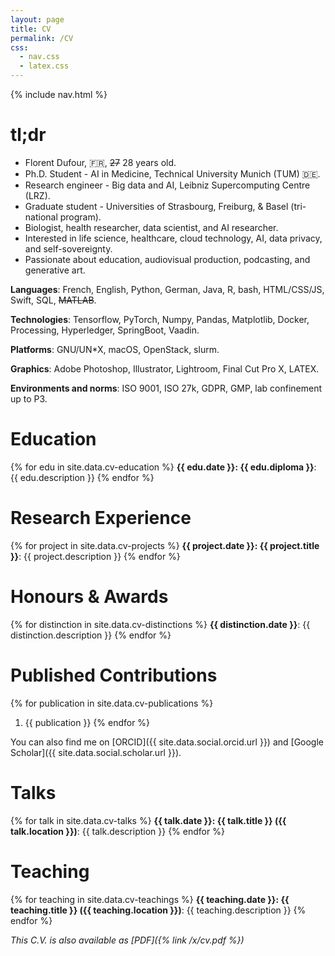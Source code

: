 ```yaml
---
layout: page
title: CV
permalink: /CV
css:
  - nav.css
  - latex.css
---
```


{% include nav.html %}

# tl;dr

- Florent Dufour, 🇫🇷, ~~27~~ 28 years old.
- Ph.D. Student - AI in Medicine, Technical University Munich (TUM) 🇩🇪.
- Research engineer - Big data and AI, Leibniz Supercomputing Centre (LRZ).
- Graduate student - Universities of Strasbourg, Freiburg, &amp; Basel (tri-national program).
- Biologist, health researcher, data scientist, and AI researcher.
- Interested in life science, healthcare, cloud technology, AI, data privacy, and self-sovereignty.
- Passionate about education, audiovisual production, podcasting, and generative art.

**Languages**: French, English, Python, German, Java, R, bash, HTML/CSS/JS, Swift, SQL, ~~MATLAB~~.

**Technologies**: Tensorflow, PyTorch, Numpy, Pandas, Matplotlib, Docker, Processing, Hyperledger, SpringBoot, Vaadin.

**Platforms**: GNU/UN\*X, macOS, OpenStack, slurm.

**Graphics**: Adobe Photoshop, Illustrator, Lightroom, Final Cut Pro X, <span markdown=0 class="latex-logo"><span class="L">L</span><span class="A">A</span><span class="T">T</span><span class="E">E</span><span class="x">X</span></span>.

**Environments and norms**: ISO 9001, ISO 27k, GDPR, GMP, lab confinement up to P3.

# Education

{% for edu in site.data.cv-education %}
  **{{ edu.date }}: {{ edu.diploma }}**: {{ edu.description }}
{% endfor %}

# Research Experience

{% for project in site.data.cv-projects %}
  **{{ project.date }}: {{ project.title }}**: {{ project.description }}
{% endfor %}

# Honours & Awards

{% for distinction in site.data.cv-distinctions %}
  **{{ distinction.date }}**: {{ distinction.description }}
{% endfor %}

# Published Contributions

{% for publication in site.data.cv-publications %}
  1. {{ publication }}
{% endfor %}

You can also find me on [ORCID]({{ site.data.social.orcid.url }}) and [Google Scholar]({{ site.data.social.scholar.url }}).

# Talks

{% for talk in site.data.cv-talks %}
  **{{ talk.date }}: {{ talk.title }} ({{ talk.location }})**: {{ talk.description }}
{% endfor %}

# Teaching

{% for teaching in site.data.cv-teachings %}
  **{{ teaching.date }}: {{ teaching.title }} ({{ teaching.location }})**: {{ teaching.description }}
{% endfor %}

_This C.V. is also available as [PDF]({% link /x/cv.pdf %})_

<!-- TODO: Fix quick hack -->
<br><br><br><br><br><br>
